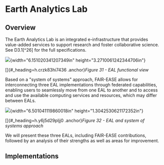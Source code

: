 # Earth Analytics Lab

## Overview

The Earth Analytics Lab is an integrated e-infrastructure that provides
value-added services to support research and foster collaborative
science. See D3.1[^26] for the full specifications.

![](media/image5.png){width="6.151020341207349in"
height="3.2710061242344706in"}

[]{#_heading=h.crzk83hi7436 .anchor}*Figure 31 - EAL functional view*

Based on a \"system of systems\" approach, FAIR-EASE allows for
interconnecting three EAL implementations through federated
capabilities, enabling users to seamlessly move from one EAL to another
and to access and use the available computing services and resources,
which may differ between EALs.

![](media/image45.png){width="6.501041119860018in"
height="1.3042530621172352in"}

[]{#_heading=h.y6j5d29pljj0 .anchor}*Figure 32 - EAL and system of
systems approach*

We will present these three EALs, including FAIR-EASE contributions,
followed by an analysis of their strengths as well as areas for
improvement.

## Implementations
